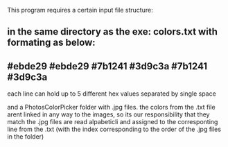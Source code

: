 This program requires a certain input file structure:

in the same directory as the exe:
colors.txt with formating as below:
-
#ebde29 #ebde29 #7b1241
#3d9c3a #7b1241
#3d9c3a
-
each line can hold up to 5 different hex values separated by single space

and a PhotosColorPicker folder with .jpg files.
the colors from the .txt file arent linked in any way to the images, so its our responsibility that they match
the .jpg files are read alpabeticli and assigned to the corresponting line from the .txt 
(with the index corresponding to the order of the .jpg files in the folder) 
